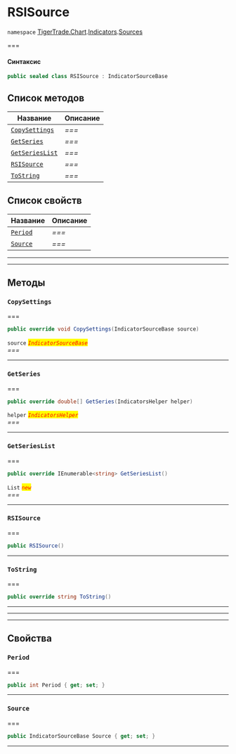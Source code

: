 # RSISource

`namespace` [TigerTrade.Chart](../../../../).[Indicators](../).[Sources](./)

\===

#### Синтаксис

```csharp
public sealed class RSISource : IndicatorSourceBase
```

## Список методов

| Название                                                | Описание |
| ------------------------------------------------------- | -------- |
| [`CopySettings`](rsisource.cs.md#method-copysettings)   | _===_    |
| [`GetSeries`](rsisource.cs.md#method-getseries)         | _===_    |
| [`GetSeriesList`](rsisource.cs.md#method-getserieslist) | _===_    |
| [`RSISource`](rsisource.cs.md#method-rsisource)         | _===_    |
| [`ToString`](rsisource.cs.md#method-tostring)           | _===_    |

## Список свойств

| Название                                    | Описание |
| ------------------------------------------- | -------- |
| [`Period`](rsisource.cs.md#property-period) | _===_    |
| [`Source`](rsisource.cs.md#property-source) | _===_    |

***

***

## Методы

### `CopySettings` <a href="#method-copysettings" id="method-copysettings"></a>

\===

```csharp
public override void CopySettings(IndicatorSourceBase source)
```

`source` _<mark style="color:red;">`IndicatorSourceBase`</mark>_\
_===_

***

### `GetSeries` <a href="#method-getseries" id="method-getseries"></a>

\===

```csharp
public override double[] GetSeries(IndicatorsHelper helper)
```

`helper` _<mark style="color:red;">`IndicatorsHelper`</mark>_\
_===_

***

### `GetSeriesList` <a href="#method-getserieslist" id="method-getserieslist"></a>

\===

```csharp
public override IEnumerable<string> GetSeriesList()
```

`List` _<mark style="color:red;">`new`</mark>_\
_===_

***

### `RSISource` <a href="#method-rsisource" id="method-rsisource"></a>

\===

```csharp
public RSISource()
```

***

### `ToString` <a href="#method-tostring" id="method-tostring"></a>

\===

```csharp
public override string ToString()
```

***

***

***

## Свойства

### `Period` <a href="#property-period" id="property-period"></a>

\===

```csharp
public int Period { get; set; }
```

***

### `Source` <a href="#property-source" id="property-source"></a>

\===

```csharp
public IndicatorSourceBase Source { get; set; }
```

***

